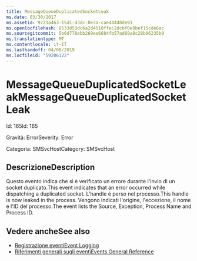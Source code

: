 ```yaml
---
title: MessageQueueDuplicatedSocketLeak
ms.date: 03/30/2017
ms.assetid: 9721a463-15d1-43dc-8e3a-cae44448de91
ms.openlocfilehash: 8533d53dc6a2d4510ffec2dcbf0e9bef15cde6ac
ms.sourcegitcommit: 5b6d778ebb269ee6684fb57ad69a8c28b06235b9
ms.translationtype: MT
ms.contentlocale: it-IT
ms.lasthandoff: 04/08/2019
ms.locfileid: "59206122"
---
```

# <a name="messagequeueduplicatedsocketleak"></a><span data-ttu-id="9af9b-102">MessageQueueDuplicatedSocketLeak</span><span class="sxs-lookup"><span data-stu-id="9af9b-102">MessageQueueDuplicatedSocketLeak</span></span>
<span data-ttu-id="9af9b-103">Id: 165</span><span class="sxs-lookup"><span data-stu-id="9af9b-103">Id: 165</span></span>  
  
 <span data-ttu-id="9af9b-104">Gravità: Error</span><span class="sxs-lookup"><span data-stu-id="9af9b-104">Severity: Error</span></span>  
  
 <span data-ttu-id="9af9b-105">Categoria: SMSvcHost</span><span class="sxs-lookup"><span data-stu-id="9af9b-105">Category: SMSvcHost</span></span>  
  
## <a name="description"></a><span data-ttu-id="9af9b-106">Descrizione</span><span class="sxs-lookup"><span data-stu-id="9af9b-106">Description</span></span>  
 <span data-ttu-id="9af9b-107">Questo evento indica che si è verificato un errore durante l'invio di un socket duplicato.</span><span class="sxs-lookup"><span data-stu-id="9af9b-107">This event indicates that an error occurred while dispatching a duplicated socket.</span></span> <span data-ttu-id="9af9b-108">L'handle è perso nel processo.</span><span class="sxs-lookup"><span data-stu-id="9af9b-108">This handle is now leaked in the process.</span></span> <span data-ttu-id="9af9b-109">Vengono indicati l'origine, l'eccezione, il nome e l'ID del processo.</span><span class="sxs-lookup"><span data-stu-id="9af9b-109">The event lists the Source, Exception, Process Name and Process ID.</span></span>  
  
## <a name="see-also"></a><span data-ttu-id="9af9b-110">Vedere anche</span><span class="sxs-lookup"><span data-stu-id="9af9b-110">See also</span></span>

- [<span data-ttu-id="9af9b-111">Registrazione eventi</span><span class="sxs-lookup"><span data-stu-id="9af9b-111">Event Logging</span></span>](../../../../../docs/framework/wcf/diagnostics/event-logging/index.md)
- [<span data-ttu-id="9af9b-112">Riferimenti generali sugli eventi</span><span class="sxs-lookup"><span data-stu-id="9af9b-112">Events General Reference</span></span>](../../../../../docs/framework/wcf/diagnostics/event-logging/events-general-reference.md)
